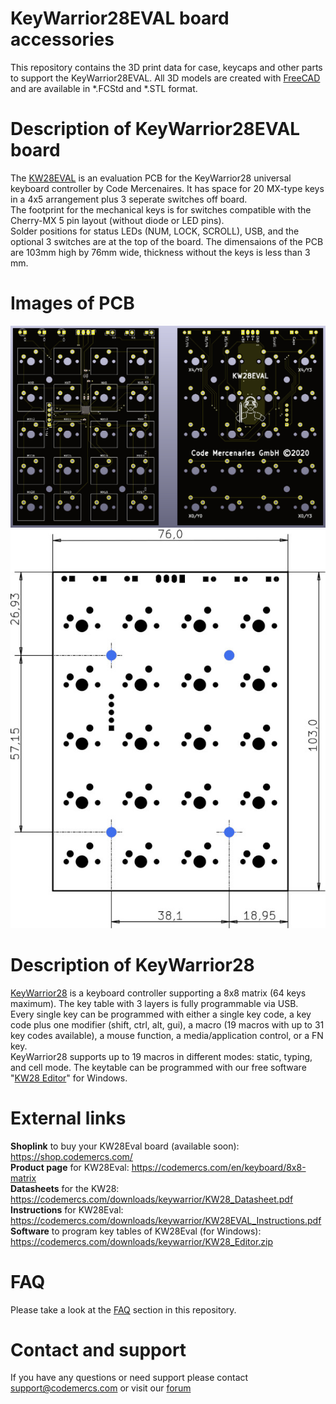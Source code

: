 # KeyWarrior28EVAL board accessories
This repository contains the 3D print data for case, keycaps and other parts to support the KeyWarrior28EVAL. 
All 3D models are created with [FreeCAD](https://www.freecadweb.org/) and are available in *.FCStd and *.STL format.<br>


# Description of KeyWarrior28EVAL board
The [KW28EVAL](https://shop.codemercs.com) is an evaluation PCB for the KeyWarrior28 universal keyboard controller by Code Mercenaires. It has space for 20 MX-type keys in a 4x5 arrangement plus 3 seperate switches off board.<br>
The footprint for the mechanical keys is for switches compatible with the Cherry-MX 5 pin layout (without diode or LED pins).<br>
Solder positions for status LEDs (NUM, LOCK, SCROLL), USB, and the optional 3 switches are at the top of the board. 
The dimensaions of the PCB are 103mm high by 76mm wide, thickness without the keys is less than 3 mm.

# Images of PCB
![KW28Eval PCB](kw28eval_pcb.jpg)
![KW28Eval measurement](kw28eval_measurments.jpg)

# Description of KeyWarrior28
[KeyWarrior28](https://www.codemercs.com) is a keyboard controller supporting a 8x8 matrix (64 keys maximum). The key table with 3 layers is fully programmable via USB.<br>
Every single key can be programmed with either a single key code, a key code plus one modifier (shift, ctrl, alt, gui), a macro (19 macros with up to 31 key codes available), a mouse function, a media/application control, or a FN key.<br>
KeyWarrior28 supports up to 19 macros in different modes: static, typing, and cell mode. The keytable can be programmed with our free software "[KW28 Editor](https://codemercs.com/downloads/keywarrior/KW28_Editor.zip)" for Windows.



# External links
**Shoplink** to buy your KW28Eval board (available soon): https://shop.codemercs.com/<br>
**Product page** for KW28Eval: https://codemercs.com/en/keyboard/8x8-matrix<br>
**Datasheets** for the KW28: https://codemercs.com/downloads/keywarrior/KW28_Datasheet.pdf<br>
**Instructions** for KW28Eval: https://codemercs.com/downloads/keywarrior/KW28EVAL_Instructions.pdf<br>
**Software** to program key tables of KW28Eval (for Windows): https://codemercs.com/downloads/keywarrior/KW28_Editor.zip<br>

# FAQ
Please take a look at the [FAQ](https://github.com/codemercs-com/KW28-Eval/wiki/FAQ) section in this repository.

# Contact and support
If you have any questions or need support please contact support@codemercs.com or visit our [forum](https://forum.codemercs.com)

